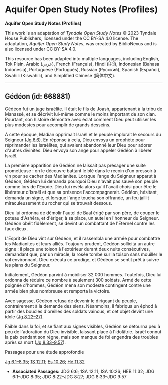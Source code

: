 # Aquifer Open Study Notes (Profiles)

**Aquifer Open Study Notes (Profiles)**

This work is an adaptation of *Tyndale Open Study Notes* © 2023 Tyndale House Publishers, licensed under the CC BY\-SA 4\.0 license. The adaptation, *Aquifer Open Study Notes*, was created by BiblioNexus and is also licensed under CC BY\-SA 4\.0\.

This resource has been adapted into multiple languages, including English, Tok Pisin, Arabic (عربي), French (Français), Hindi (हिंदी), Indonesian (Bahasa Indonesia), Portuguese (Português), Russian (Русский), Spanish (Español), Swahili (Kiswahili), and Simplified Chinese (简体中文).



--------------------------------

## Gédéon (id: 668881)

Gédéon fut un juge israélite. Il était le fils de Joash, appartenant à la tribu de Manassé, et se décrivit lui\-même comme le moins important de son clan. Pourtant, son histoire démontre avec éclat comment Dieu peut utiliser les plus modestes pour accomplir de grands desseins.

À cette époque, Madian opprimait Israël et le peuple implorait le secours du Seigneur ([Jg 6\.6](https://ref.ly/Judg6:6)). En réponse à cela, Dieu envoya un prophète pour réprimander les Israélites, qui avaient abandonné leur Dieu pour adorer d'autres divinités. Dieu envoya son ange pour appeler Gédéon à libérer Israël.

La première apparition de Gédéon ne laissait pas présager une suite prometteuse : on le découvre battant le blé dans le recoin d'un pressoir à vin pour se cacher des Madianites. Lorsque l'ange du Seigneur apparut à Gédéon, Gédéon lui demanda pourquoi Dieu n'avait pas sauvé son peuple comme lors de l'Exode. Dieu lui révéla alors qu'il l'avait choisi pour être le libérateur d'Israël et que sa présence l'accompagnerait. Gédéon, hésitant, demanda un signe, et lorsque l'ange toucha son offrande, un feu jaillit miraculeusement du rocher qui se trouvait dessous.

Dieu lui ordonna de démolir l'autel de Baal érigé par son père, de couper le poteau d'Ashéra, et d'ériger, à sa place, un autel en l'honneur du Seigneur. Gédéon obéit fidèlement, se devint un combattant de l'Eternel contre les faux dieux.

L'Esprit de Dieu vint sur Gédéon, et il rassembla une armée pour combattre les Madianites et leurs alliés. Toujours prudent, Gédéon sollicita un autre signe : il plaça une toison à l'extérieur durant deux nuits consécutives, demandant que, par un miracle, la rosée tombe sur la toison sans mouiller le sol environnant. Dieu exécuta ce prodige, et Gédéon se sentit prêt à suivre les plans du Seigneur.

Initialement, Gédéon parvint à mobiliser 32 000 hommes. Toutefois, Dieu lui ordonna de réduire ce nombre à seulement 300 soldats. Armé de cette poignée d'hommes, Gédéon mena son modeste contingent contre une armée bien plus nombreuse et remporta la victoire.

Avec sagesse, Gédéon refusa de devenir le dirigeant du peuple, contrairement à la demande des siens. Néanmoins, il fabriqua un éphod à partir des boucles d'oreilles des soldats vaincus, et cet objet devint une idole ([Jg 8\.22–27](https://ref.ly/Judg8:22-Judg8:27)). 

Faible dans la foi, et se fiant aux signes visibles, Gédéon se détourna peu à peu de l'adoration du Dieu invisible, laissant place à l'idolâtrie. Israël connut la paix pendant son règne, mais son manque de foi engendra des troubles après sa mort ([Jg 8\.33–9\.57](https://ref.ly/Judg8:33-Judg9:57)).

Passages pour une étude approfondie

[Jg 6\.1–8\.35](https://ref.ly/Judg6:1-Judg8:35); [1S 12\.11](https://ref.ly/1Sam12:11); [Es 10\.26](https://ref.ly/Isa10:26); [Hé 11\.32](https://ref.ly/Heb11:32)

* **Associated Passages:** JDG 6:6; 1SA 12:11; ISA 10:26; HEB 11:32; JDG 6:1–JDG 8:35; JDG 8:22–JDG 8:27; JDG 8:33–JDG 9:57

